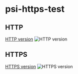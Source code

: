 # psi-https-test

## HTTP
[HTTP version](http://kdzwinel.github.io/psi-https-test/index.html)
![HTTP version](http://i.imgur.com/xvp9Hx8.png)

## HTTPS
[HTTPS version](https://kdzwinel.github.io/psi-https-test/index.html)
![HTTPS version](http://i.imgur.com/DCQcvzc.png)
